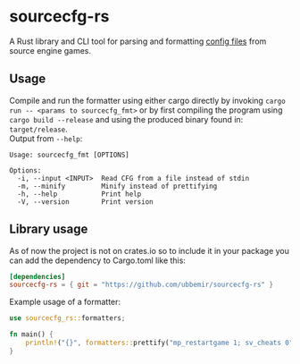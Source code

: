 # sourcecfg-rs
A Rust library and CLI tool for parsing and formatting [config files](https://developer.valvesoftware.com/wiki/CFG) from source engine games.

## Usage
Compile and run the formatter using either cargo directly by invoking `cargo run -- <params to sourcecfg_fmt>` or by first compiling the program using `cargo build --release`
and using the produced binary found in: `target/release`.<br>
Output from `--help`:
```
Usage: sourcecfg_fmt [OPTIONS]

Options:
  -i, --input <INPUT>  Read CFG from a file instead of stdin
  -m, --minify         Minify instead of prettifying
  -h, --help           Print help
  -V, --version        Print version
```

## Library usage
As of now the project is not on crates.io so to include it in your package you can add the dependency to Cargo.toml like this:
```toml
[dependencies]
sourcecfg-rs = { git = "https://github.com/ubbemir/sourcecfg-rs" }
```

Example usage of a formatter:
```rust
use sourcecfg_rs::formatters;

fn main() {
    println!("{}", formatters::prettify("mp_restartgame 1; sv_cheats 0").unwrap());
}
```
